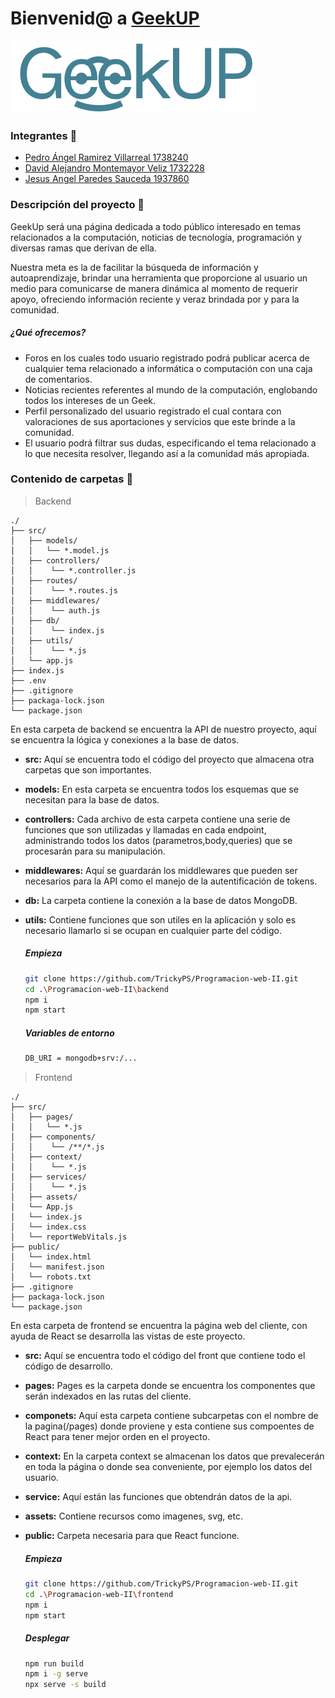 # Bienvenid@ a [GeekUP](https://geekup.com)


[![GeekUP](/frontend/src/assets/logo-azul.png)](https://geekup.com)



 ### Integrantes 💼
 - [Pedro Ángel Ramirez Villarreal 1738240](https://github.com/TrickyPS)
 - [David Alejandro Montemayor Veliz 1732228](https://github.com/DavidAlMove)
 - [Jesus Angel Paredes Sauceda 1937860](https://github.com/Angel03paredes)


### Descripción del proyecto 🚀
GeekUp será una página dedicada a todo público interesado en temas relacionados a la computación, noticias de tecnología, programación y diversas ramas que derivan de ella.

Nuestra meta es la de facilitar la búsqueda de información y autoaprendizaje, brindar una herramienta que proporcione al usuario un medio para comunicarse de manera dinámica al momento de requerir apoyo, ofreciendo información reciente y veraz brindada por y para la comunidad.

##### ¿Qué ofrecemos?
- Foros en los cuales todo usuario registrado podrá publicar acerca de cualquier tema relacionado a informática o computación con una caja de comentarios.
- Noticias recientes referentes al mundo de la computación, englobando todos los intereses de un Geek.
- Perfil personalizado del usuario registrado el cual contara con valoraciones de sus aportaciones y servicios que este brinde a la comunidad.
- El usuario podrá filtrar sus dudas, especificando el tema relacionado a lo que necesita resolver, llegando así a la comunidad más apropiada.

### Contenido de carpetas 📁

> Backend


```
./
├── src/
│   ├── models/
│   │   └── *.model.js
│   ├── controllers/
│   │    └── *.controller.js
│   ├── routes/
│   │    └── *.routes.js
│   ├── middlewares/
│   │    └── auth.js
│   ├── db/
│   │    └── index.js
│   ├── utils/
│   │    └── *.js
│   └── app.js
├── index.js
├── .env
├── .gitignore
├── packaga-lock.json
└── package.json
```

En esta carpeta de backend se encuentra la API  de nuestro proyecto, aquí se encuentra la lógica y conexiones a la base de datos.

- **src:** Aquí se encuentra todo el código del proyecto que almacena otra carpetas que son importantes.
- **models:** En esta carpeta se encuentra todos los esquemas que se necesitan para la base de datos.
- **controllers:** Cada archivo de esta carpeta contiene una serie de funciones que son utilizadas y llamadas en cada endpoint, administrando todos los datos (parametros,body,queries) que se procesarán para su manipulación.
- **middlewares:** Aquí se guardarán los middlewares que pueden ser necesarios para la API como el manejo de la autentificación de tokens.
- **db:** La carpeta contiene la conexión a la base de datos MongoDB.
- **utils:** Contiene funciones que son utiles en la aplicación y solo es necesario llamarlo si se ocupan en cualquier parte del código.

    ##### Empieza
    
    ``` bash  
    git clone https://github.com/TrickyPS/Programacion-web-II.git
    cd .\Programacion-web-II\backend
    npm i
    npm start
    ```
    
    ##### Variables de entorno
    
    ``` bash  
    DB_URI = mongodb+srv:/...
    ```


> Frontend


```
./
├── src/
│   ├── pages/
│   │   └── *.js
│   ├── components/
│   │    └── /**/*.js
│   ├── context/
│   │    └── *.js
│   ├── services/
│   │    └── *.js
│   ├── assets/
│   └── App.js
│   └── index.js
│   └── index.css
│   └── reportWebVitals.js
├── public/
│   └── index.html
│   └── manifest.json
│   └── robots.txt
├── .gitignore
├── packaga-lock.json
└── package.json
```

En esta carpeta de frontend se encuentra la página web del cliente, con ayuda de React se desarrolla las vistas de este proyecto.

- **src:** Aquí se encuentra todo el código del front que contiene todo el código de desarrollo.
- **pages:** Pages es la carpeta donde se encuentra los componentes que serán indexados en las rutas del cliente.
- **componets:** Aquí esta carpeta contiene subcarpetas con el nombre de la pagina(/pages) donde proviene y esta contiene sus compoentes de React para tener mejor orden en el proyecto.
- **context:** En la carpeta context se almacenan los datos que prevalecerán en toda la página o donde sea conveniente, por ejemplo los datos del usuario.
- **service:** Aquí están las funciones que obtendrán datos de la api.
- **assets:** Contiene recursos como imagenes, svg, etc.
- **public:** Carpeta necesaria para que React funcione.

    ##### Empieza

    ``` bash  
    git clone https://github.com/TrickyPS/Programacion-web-II.git
    cd .\Programacion-web-II\frontend
    npm i
    npm start
    ```

    ##### Desplegar

    ``` bash  
    npm run build
    npm i -g serve
    npx serve -s build
    ```

